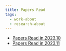 ```yaml
---
title: Papers Read
tags:
  - work-about
  - research-about
---
```


* [Papers Read in 2023.10](research_career/papers_read/papers_2023_10.md)
* [Papers Read in 2023.11](research_career/papers_read/papers_2023_11.md)